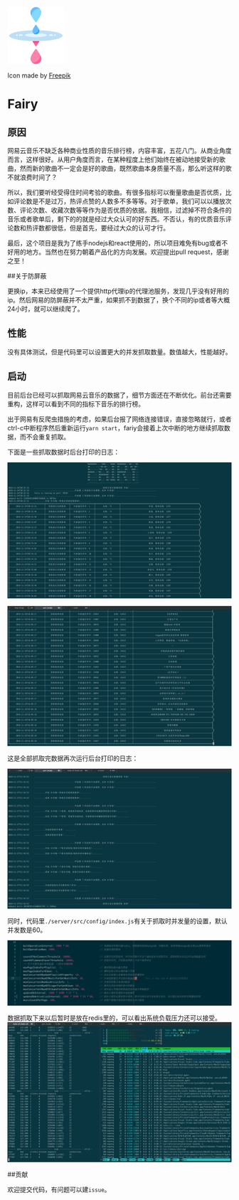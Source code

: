 




![mindfulness (1)](./resource/mindfulness.png)

Icon made by [Freepik](http://www.freepik.com/)

# Fairy

## 原因

网易云音乐不缺乏各种商业性质的音乐排行榜，内容丰富，五花八门。从商业角度而言，这样很好。从用户角度而言，在某种程度上他们始终在被动地接受新的歌曲，然而新的歌曲不一定会是好的歌曲，既然歌曲本身质量不高，那么听这样的歌不就浪费时间了？

所以，我们要听经受得住时间考验的歌曲。有很多指标可以衡量歌曲是否优质，比如评论数是不是过万，热评点赞的人数多不多等等。对于歌单，我们可以以播放次数、评论次数、收藏次数等等作为是否优质的依据。我相信，过滤掉不符合条件的音乐或者歌单后，剩下的的就是经过大众认可的好东西。不否认，有的优质音乐评论数和热评数都很低，但是首先，要经过大众的认可才行。

最后，这个项目是我为了练手nodejs和react使用的，所以项目难免有bug或者不好用的地方。当然也在努力朝着产品化的方向发展。欢迎提出pull request，感谢之至！

##关于防屏蔽

更换ip，本来已经使用了一个提供http代理ip的代理池服务，发现几乎没有好用的ip。然后网易的防屏蔽并不太严重，如果抓不到数据了，换个不同的ip或者等大概24小时，就可以继续爬了。

## 性能

没有具体测试，但是代码里可以设置更大的并发抓取数量。数值越大，性能越好。

## 启动

目前后台已经可以抓取网易云音乐的数据了，细节方面还在不断优化。前台还需要重构，这样可以看到不同的指标下音乐的排行榜。

出于网易有反爬虫措施的考虑，如果后台报了网络连接错误，直接忽略就行，或者ctrl-c中断程序然后重新运行```yarn start```，fariy会接着上次中断的地方继续抓取数据，而不会重复抓取。

下面是一些抓取数据时后台打印的日志：

![ScreenShot1](./resource/ScreenShot1.png)

![ScreenShot2](./resource/ScreenShot2.png)

这是全部抓取完数据再次运行后台打印的日志：

![ScreenShot3](./resource/ScreenShot3.png)

同时，代码里```./server/src/config/index.js```有关于抓取时并发量的设置，默认并发数是60。

![ScreenShot5](./resource/ScreenShot5.png)

数据抓取下来以后暂时是放在redis里的，可以看出系统负载压力还可以接受。
![ScreenShot4](./resource/ScreenShot4.png)


##贡献

欢迎提交代码，有问题可以建```issue```。
